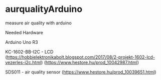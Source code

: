 # aurqualityArduino
measure air quality with arduino

Needed Hardware

Arduino Uno R3

KC-1602-BB-I2C - LCD (https://hobbielektronikabolt.blogspot.com/2017/08/2-projekt-1602-lcd-vezerles-i2c.html) (https://www.hestore.hu/prod_10042987.html)

SDS011 - air quality sensor (https://www.hestore.hu/prod_10039651.html)

